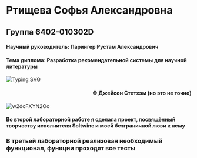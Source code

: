 # Ртищева Софья Александровна
## Группа 6402-010302D

#### Научный руководитель: Парингер Рустам Александрович
#### Тема диплома: Разработка рекомендательной системы для научной литературы
[![Typing SVG](https://readme-typing-svg.herokuapp.com?font=Fira+Code&pause=1000&center=true&width=700&lines=%D0%9F%D0%BE-%D0%BD%D0%B0%D1%81%D1%82%D0%BE%D1%8F%D1%89%D0%B5%D0%BC%D1%83+%D0%BD%D0%B5%D1%81%D0%B3%D0%B8%D0%B1%D0%B0%D0%B5%D0%BC%D1%8B%D0%BC+%D0%B4%D0%B5%D0%BB%D0%B0%D0%B5%D1%82+%D0%BC%D0%B5%D0%B6%D0%BF%D0%BE%D0%B7%D0%B2%D0%BE%D0%BD%D0%BE%D1%87%D0%BD%D0%B0%D1%8F+%D0%B3%D1%80%D1%8B%D0%B6%D0%B0)](https://git.io/typing-svg)
<h4 align="right">© Джейсон Стетхэм (но это не точно)</h4>

![w2dcFXYN2Oo](https://github.com/user-attachments/assets/ec99114c-efd3-4004-9141-853ea8513034)

#### Во второй лабораторной работе я сделала проект, посвящённый творчеству исполнителя Soltwine и моей безграничной люви к нему

### В третьей лабораторной реализован необходимый функционал, функции проходят все тесты
